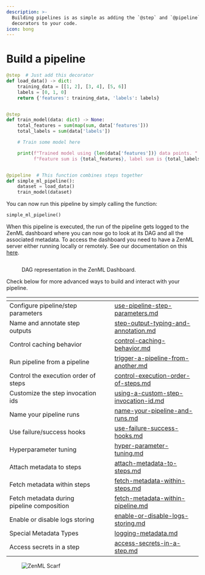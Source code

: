 ```yaml
---
description: >-
  Building pipelines is as simple as adding the `@step` and `@pipeline`
  decorators to your code.
icon: bong
---
```


# Build a pipeline

```python
@step  # Just add this decorator
def load_data() -> dict:
    training_data = [[1, 2], [3, 4], [5, 6]]
    labels = [0, 1, 0]
    return {'features': training_data, 'labels': labels}


@step
def train_model(data: dict) -> None:
    total_features = sum(map(sum, data['features']))
    total_labels = sum(data['labels'])

    # Train some model here

    print(f"Trained model using {len(data['features'])} data points. "
          f"Feature sum is {total_features}, label sum is {total_labels}")


@pipeline  # This function combines steps together 
def simple_ml_pipeline():
    dataset = load_data()
    train_model(dataset)
```

You can now run this pipeline by simply calling the function:

```python
simple_ml_pipeline()
```

When this pipeline is executed, the run of the pipeline gets logged to the ZenML dashboard where you can now go to look at its DAG and all the associated metadata. To access the dashboard you need to have a ZenML server either running locally or remotely. See our documentation on this [here](../../getting-started/deploying-zenml/).

<figure><img src="../../.gitbook/assets/SimplePipelineDag.png" alt=""><figcaption><p>DAG representation in the ZenML Dashboard.</p></figcaption></figure>

Check below for more advanced ways to build and interact with your pipeline.

<table data-view="cards"><thead><tr><th></th><th></th><th></th><th data-hidden data-card-target data-type="content-ref"></th></tr></thead><tbody><tr><td>Configure pipeline/step parameters</td><td></td><td></td><td><a href="use-pipeline-step-parameters.md">use-pipeline-step-parameters.md</a></td></tr><tr><td>Name and annotate step outputs</td><td></td><td></td><td><a href="step-output-typing-and-annotation.md">step-output-typing-and-annotation.md</a></td></tr><tr><td>Control caching behavior</td><td></td><td></td><td><a href="control-caching-behavior.md">control-caching-behavior.md</a></td></tr><tr><td>Run pipeline from a pipeline</td><td></td><td></td><td><a href="trigger-a-pipeline-from-another.md">trigger-a-pipeline-from-another.md</a></td></tr><tr><td>Control the execution order of steps</td><td></td><td></td><td><a href="control-execution-order-of-steps.md">control-execution-order-of-steps.md</a></td></tr><tr><td>Customize the step invocation ids</td><td></td><td></td><td><a href="using-a-custom-step-invocation-id.md">using-a-custom-step-invocation-id.md</a></td></tr><tr><td>Name your pipeline runs</td><td></td><td></td><td><a href="name-your-pipeline-and-runs.md">name-your-pipeline-and-runs.md</a></td></tr><tr><td>Use failure/success hooks</td><td></td><td></td><td><a href="use-failure-success-hooks.md">use-failure-success-hooks.md</a></td></tr><tr><td>Hyperparameter tuning</td><td></td><td></td><td><a href="hyper-parameter-tuning.md">hyper-parameter-tuning.md</a></td></tr><tr><td>Attach metadata to steps</td><td></td><td></td><td><a href="../track-metrics-metadata/attach-metadata-to-steps.md">attach-metadata-to-steps.md</a></td></tr><tr><td>Fetch metadata within steps</td><td></td><td></td><td><a href="../track-metrics-metadata/fetch-metadata-within-steps.md">fetch-metadata-within-steps.md</a></td></tr><tr><td>Fetch metadata during pipeline composition</td><td></td><td></td><td><a href="../track-metrics-metadata/fetch-metadata-within-pipeline.md">fetch-metadata-within-pipeline.md</a></td></tr><tr><td>Enable or disable logs storing</td><td></td><td></td><td><a href="../control-logging/enable-or-disable-logs-storing.md">enable-or-disable-logs-storing.md</a></td></tr><tr><td>Special Metadata Types</td><td></td><td></td><td><a href="../track-metrics-metadata/logging-metadata.md">logging-metadata.md</a></td></tr><tr><td>Access secrets in a step</td><td></td><td></td><td><a href="access-secrets-in-a-step.md">access-secrets-in-a-step.md</a></td></tr></tbody></table>

<figure><img src="https://static.scarf.sh/a.png?x-pxid=f0b4f458-0a54-4fcd-aa95-d5ee424815bc" alt="ZenML Scarf"><figcaption></figcaption></figure>
